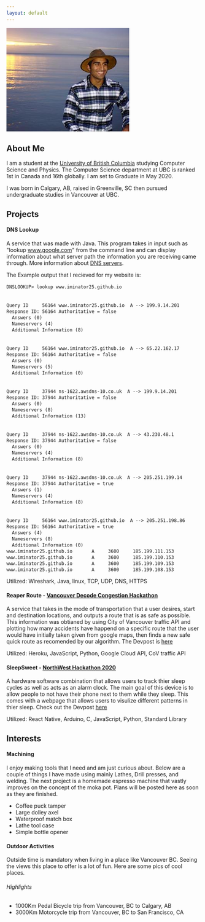 ```yaml
---
layout: default
---
```


![Me: Imran](./Imey.jpg)


## About Me

I am a student at the [University of British Columbia](https://www.ubc.ca/) studying Computer Science and Physics. The Computer Science department at UBC is ranked 1st in Canada and 16th globally. I am set to Graduate in May 2020. 

I was born in Calgary, AB, raised in Greenville, SC then pursued undergraduate studies in Vancouver at UBC.  

## Projects

#### DNS Lookup 
A service that was made with Java. This program takes in input such as "lookup www.google.com" from the command line and can display information about what server path the information you are receiving came through. More information about [DNS servers](https://en.wikipedia.org/wiki/Domain_Name_System). 

The Example output that I recieved for my website is: 
```
DNSLOOKUP> lookup www.iminator25.github.io


Query ID     56164 www.iminator25.github.io  A --> 199.9.14.201
Response ID: 56164 Authoritative = false
  Answers (0)
  Nameservers (4)
  Additional Information (8)


Query ID     56164 www.iminator25.github.io  A --> 65.22.162.17
Response ID: 56164 Authoritative = false
  Answers (0)
  Nameservers (5)
  Additional Information (0)


Query ID     37944 ns-1622.awsdns-10.co.uk  A --> 199.9.14.201
Response ID: 37944 Authoritative = false
  Answers (0)
  Nameservers (8)
  Additional Information (13)


Query ID     37944 ns-1622.awsdns-10.co.uk  A --> 43.230.48.1
Response ID: 37944 Authoritative = false
  Answers (0)
  Nameservers (4)
  Additional Information (8)


Query ID     37944 ns-1622.awsdns-10.co.uk  A --> 205.251.199.14
Response ID: 37944 Authoritative = true
  Answers (1)
  Nameservers (4)
  Additional Information (8)


Query ID     56164 www.iminator25.github.io  A --> 205.251.198.86
Response ID: 56164 Authoritative = true
  Answers (4)
  Nameservers (8)
  Additional Information (0)
www.iminator25.github.io       A     3600     185.199.111.153
www.iminator25.github.io       A     3600     185.199.110.153
www.iminator25.github.io       A     3600     185.199.109.153
www.iminator25.github.io       A     3600     185.199.108.153 
```
Utilized: Wireshark, Java, linux, TCP, UDP, DNS, HTTPS

#### Reaper Route - [Vancouver Decode Congestion Hackathon](https://vancouver.ca/streets-transportation/decode-congestion-hackathon.aspx)
A service that takes in the mode of transportation that a user desires, start and destination locations, and outputs a route that is as safe as possible. This information was obtianed by using City of Vancouver traffic API and plotting how many accidents have happend on a specific route that the user would have initially taken given from google maps, then finds a new safe quick route as recomended by our algorithm. The Devpost is [here](https://devpost.com/software/sleep-sweet-uqtnox)

Utilized: Heroku, JavaScript, Python, Google Cloud API, CoV traffic API

#### SleepSweet - [NorthWest Hackathon 2020](https://www.nwhacks.io/)
A hardware software combination that allows users to track thier sleep cycles as well as acts as an alarm clock. The main goal of this device is to allow people to not have their phone next to them while they sleep. This comes with a webpage that allows users to visulize different patterns in thier sleep. Check out the Devpost [here](https://devpost.com/software/sleep-sweet)

Utilized: React Native, Arduino, C, JavaScript, Python, Standard Library

## Interests

#### Machining

I enjoy making tools that I need and am just curious about. Below are a couple of things I have made using mainly Lathes, Drill presses, and welding. The next project is a homemade espresso machine that vastly improves on the concept of the moka pot. Plans will be posted here as soon as they are finished. 

- Coffee puck tamper
- Large dolley axel
- Waterproof match box 
- Lathe tool case 
- Simple bottle opener

#### Outdoor Activities

Outside time is mandatory when living in a place like Vancouver BC. Seeing the views this place to offer is a lot of fun. Here are some pics of cool places.

###### Highlights
- 1000Km Pedal Bicycle trip from Vancouver, BC to Calgary, AB
- 3000Km Motorcycle trip from Vancouver, BC to San Francisco, CA


